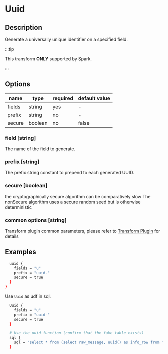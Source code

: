 # Uuid

## Description

Generate a universally unique identifier on a specified field.

:::tip

This transform **ONLY** supported by Spark.

:::

## Options

| name           | type   | required | default value |
| -------------- | ------ | -------- | ------------- |
| fields         | string | yes      | -             |
| prefix         | string | no       | -             |
| secure         | boolean| no       | false         |

### field [string]

The name of the field to generate.

### prefix [string]

The prefix string constant to prepend to each generated UUID.

### secure [boolean]

the cryptographically secure algorithm can be comparatively slow
The nonSecure algorithm uses a secure random seed but is otherwise deterministic

### common options [string]

Transform plugin common parameters, please refer to [Transform Plugin](common-options.mdx) for details

## Examples

```bash
  uuid {
    fields = "u"
    prefix = "uuid-"
    secure = true
  }
}
```

Use `Uuid` as udf in sql.

```bash
  Uuid {
    fields = "u"
    prefix = "uuid-"
    secure = true
  }

  # Use the uuid function (confirm that the fake table exists)
  sql {
    sql = "select * from (select raw_message, uuid() as info_row from fake) t1"
  }
```
